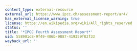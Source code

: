 ```yaml
---
content_type: external-resource
external_url: https://www.ipcc.ch/assessment-report/ar4/
has_external_license_warning: true
license: https://en.wikipedia.org/wiki/All_rights_reserved
status: ''
title: '*IPCC Fourth Assessment Report*'
uid: 558901c8-9f49-406b-9887-419359f02f33
wayback_url: ''
---
```

